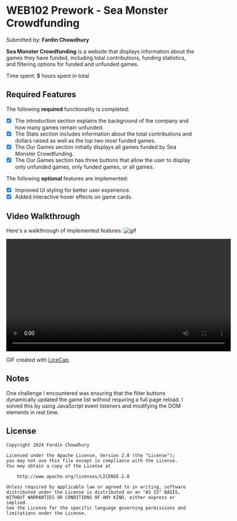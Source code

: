 # WEB102 Prework - Sea Monster Crowdfunding

Submitted by: **Fardin Chowdhury**

**Sea Monster Crowdfunding** is a website that displays information about the games they have funded, including total contributions, funding statistics, and filtering options for funded and unfunded games.

Time spent: **5** hours spent in total

## Required Features

The following **required** functionality is completed:

* [x] The introduction section explains the background of the company and how many games remain unfunded.
* [x] The Stats section includes information about the total contributions and dollars raised as well as the top two most funded games.
* [x] The Our Games section initially displays all games funded by Sea Monster Crowdfunding.
* [x] The Our Games section has three buttons that allow the user to display only unfunded games, only funded games, or all games.

The following **optional** features are implemented:

* [x] Improved UI styling for better user experience.
* [x] Added interactive hover effects on game cards.

## Video Walkthrough

Here's a walkthrough of implemented features:
![gif](https://github.com/user-attachments/assets/bfdf79ac-5ea9-42f9-b216-cb48cbd9242b)

<img src=''  />
<video width='600' title='Video Walkthrough'  alt='Video Walkthrough'>
  <source src="https://imgur.com/a/v7kU6z4" type="video/mp4">
  <source src="assets/gif.mp4" type="video/mp4">
  Your browser does not support the video tag.
</video>

GIF created with [LiceCap](https://www.cockos.com/licecap/).

## Notes

One challenge I encountered was ensuring that the filter buttons dynamically updated the game list without requiring a full page reload. I solved this by using JavaScript event listeners and modifying the DOM elements in real time.

## License

```
Copyright 2024 Fardin Chowdhury

Licensed under the Apache License, Version 2.0 (the "License");
you may not use this file except in compliance with the License.
You may obtain a copy of the License at

    http://www.apache.org/licenses/LICENSE-2.0

Unless required by applicable law or agreed to in writing, software
distributed under the License is distributed on an "AS IS" BASIS,
WITHOUT WARRANTIES OR CONDITIONS OF ANY KIND, either express or implied.
See the License for the specific language governing permissions and
limitations under the License.
